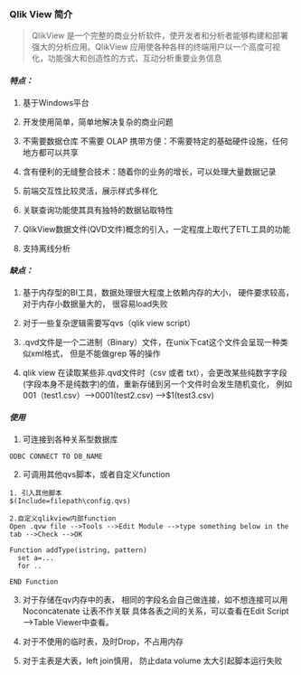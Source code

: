 ### Qlik View 简介

> QlikView 是一个完整的商业分析软件，使开发者和分析者能够构建和部署强大的分析应用。QlikView 应用使各种各样的终端用户以一个高度可视化，功能强大和创造性的方式，互动分析重要业务信息

#### *特点：*

1. 基于Windows平台

2. 开发使用简单，简单地解决复杂的商业问题

2. 不需要数据仓库 不需要 OLAP 携带方便：不需要特定的基础硬件设施，任何地方都可以共享

3. 含有便利的无缝整合技术：随着你的业务的增长，可以处理大量数据记录

4. 前端交互性比较灵活，展示样式多样化

5. 关联查询功能使其具有独特的数据钻取特性

6. QlikView数据文件(QVD文件)概念的引入，一定程度上取代了ETL工具的功能

7. 支持离线分析

#### *缺点：*

1. 基于内存型的BI工具，数据处理很大程度上依赖内存的大小， 硬件要求较高， 对于内存小数据量大的， 很容易load失败

2. 对于一些复杂逻辑需要写qvs（qlik view script）

3. .qvd文件是一个二进制（Binary）文件，在unix下cat这个文件会呈现一种类似xml格式， 但是不能做grep 等的操作 

4. qlik view 在读取某些非.qvd文件时（csv 或者 txt），会更改某些纯数字字段(字段本身不是纯数字)的值，重新存储到另一个文件时会发生随机变化，
例如 001（test1.csv）-->0001(test2.csv) -->$1(test3.csv)

#### *使用*

1. 可连接到各种关系型数据库
```
ODBC CONNECT TO DB_NAME
```

2. 可调用其他qvs脚本，或者自定义function
```
1. 引入其他脚本
$(Include=filepath\config.qvs)

2.自定义qlikview内部function
Open .qvw file -->Tools -->Edit Module -->type something below in the tab -->Check -->OK

Function addType(istring, pattern)
  set a=...
  for ..
  
END Function
```

3. 对于存储在qv内存中的表， 相同的字段名会自己做连接，如不想连接可以用Noconcatenate 让表不作关联 
具体各表之间的关系，可以查看在Edit Script -->Table Viewer中查看。

4. 对于不使用的临时表，及时Drop，不占用内存

5. 对于主表是大表，left join慎用， 防止data volume 太大引起脚本运行失败
